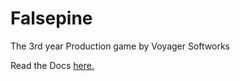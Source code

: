 # Falsepine
The 3rd year Production game by Voyager Softworks

Read the Docs <a href="https://voyager-softworks.github.io/Falsepine_Production/">here.</a>


